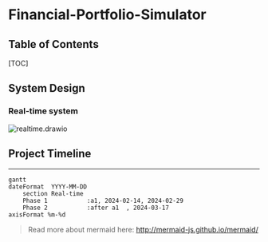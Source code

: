 Financial-Portfolio-Simulator
===

## Table of Contents

[TOC]

## System Design

### Real-time system

![realtime.drawio](https://hackmd.io/_uploads/ry5N_UZ3p.png)

## Project Timeline
---

```mermaid
gantt
dateFormat  YYYY-MM-DD
    section Real-time
    Phase 1           :a1, 2024-02-14, 2024-02-29
    Phase 2           :after a1  , 2024-03-17
axisFormat %m-%d
```

> Read more about mermaid here: <http://mermaid-js.github.io/mermaid/>
